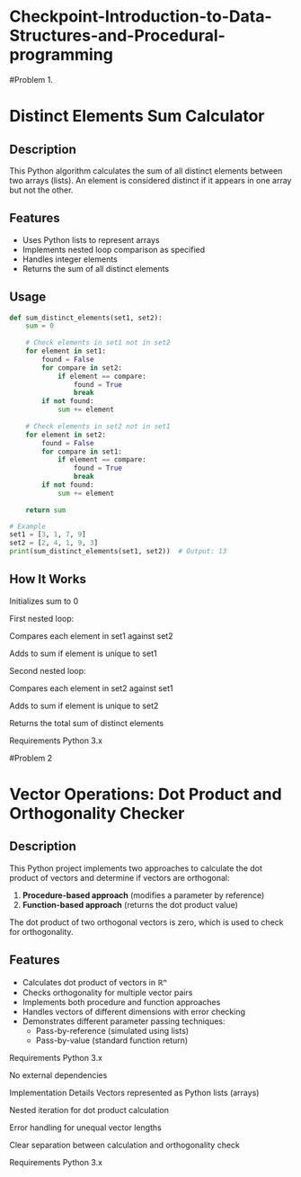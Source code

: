 # Checkpoint-Introduction-to-Data-Structures-and-Procedural-programming
#Problem 1.
# Distinct Elements Sum Calculator

## Description
This Python algorithm calculates the sum of all distinct elements between two arrays (lists). An element is considered distinct if it appears in one array but not the other.

## Features
- Uses Python lists to represent arrays
- Implements nested loop comparison as specified
- Handles integer elements
- Returns the sum of all distinct elements

## Usage
```python
def sum_distinct_elements(set1, set2):
    sum = 0
    
    # Check elements in set1 not in set2
    for element in set1:
        found = False
        for compare in set2:
            if element == compare:
                found = True
                break
        if not found:
            sum += element
    
    # Check elements in set2 not in set1
    for element in set2:
        found = False
        for compare in set1:
            if element == compare:
                found = True
                break
        if not found:
            sum += element
    
    return sum

# Example
set1 = [3, 1, 7, 9]
set2 = [2, 4, 1, 9, 3]
print(sum_distinct_elements(set1, set2))  # Output: 13
```
## How It Works
Initializes sum to 0

First nested loop:

Compares each element in set1 against set2

Adds to sum if element is unique to set1

Second nested loop:

Compares each element in set2 against set1

Adds to sum if element is unique to set2

Returns the total sum of distinct elements

Requirements
Python 3.x

#Problem 2

# Vector Operations: Dot Product and Orthogonality Checker

## Description
This Python project implements two approaches to calculate the dot product of vectors and determine if vectors are orthogonal:
1. **Procedure-based approach** (modifies a parameter by reference)
2. **Function-based approach** (returns the dot product value)

The dot product of two orthogonal vectors is zero, which is used to check for orthogonality.

## Features
- Calculates dot product of vectors in ℝⁿ
- Checks orthogonality for multiple vector pairs
- Implements both procedure and function approaches
- Handles vectors of different dimensions with error checking
- Demonstrates different parameter passing techniques:
  - Pass-by-reference (simulated using lists)
  - Pass-by-value (standard function return)

Requirements
Python 3.x

No external dependencies

Implementation Details
Vectors represented as Python lists (arrays)

Nested iteration for dot product calculation

Error handling for unequal vector lengths

Clear separation between calculation and orthogonality check

Requirements
Python 3.x
